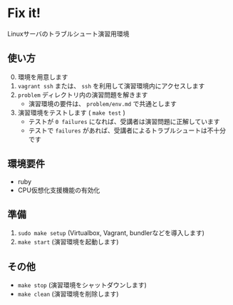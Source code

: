 # Fix it!

Linuxサーバのトラブルシュート演習用環境  

## 使い方

0. 環境を用意します
1. `vagrant ssh` または、 `ssh` を利用して演習環境内にアクセスします
2. `problem` ディレクトリ内の演習問題を解きます
   - 演習環境の要件は、 `problem/env.md` で共通とします 
3. 演習環境をテストします ( `make test` )
   - テストが `0 failures` になれば、受講者は演習問題に正解しています
   - テストで `failures` があれば、受講者によるトラブルシュートは不十分です

## 環境要件
- ruby
- CPU仮想化支援機能の有効化

## 準備
1. `sudo make setup` (Virtualbox, Vagrant, bundlerなどを導入します)
2. `make start` (演習環境を起動します)

## その他
- `make stop` (演習環境をシャットダウンします)
- `make clean` (演習環境を削除します)


